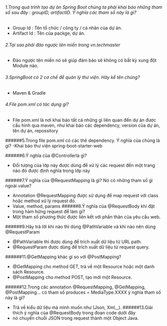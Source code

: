 ###### 1.Trong quá trình tạo dự án Spring Boot chúng ta phải khai báo những tham số sau đây : groupID, artifactID. Ý nghĩa các tham số này là gì?
- Group Id : Tên tổ chức / công ty / cá nhân của dự án.
- Artifact Id : Tên của packge, dự án.

###### 2.Tại sao phải đảo ngược tên miền trong <groupId>vn.techmaster</groupId>
- Đảo ngược tên miền nó sẽ giúp đảm bảo sẽ không có bất kỳ xung đột Module nào.

###### 3.SpringBoot có 2 cơ chế để quản lý thư viện. Hãy kể tên chúng?
- Maven & Gradle

###### 4.File pom.xml có tác dụng gì?
- File pom.xml là nơi khai báo tất cả những gì liên quan đến dự án được cấu hình qua maven, như khai báo các dependency,
  version của dự án, tên dự án, repossitory

######5.Trong file pom.xml có các thẻ dependency. Ý nghĩa của chúng là gì?
-Khai báo thư viện spring-boot-starter-web

######6.Ý nghĩa của @Controllerlà gì?
- Đối tượng của lớp này được dùng để xử lý các request đến một trang nào đó được định nghĩa trong lớp này

######7.Ý nghĩa của @RequestMapping là gì? Nó có những tham số gì ngoài value?
- Annotation @RequestMapping được sử dụng để map request với class hoặc method xử lý request đó.
- Value, method, params
######8.Ý nghĩa của @RequestBody khi đặt trong hàm hứng request để làm gì?
- Một tham số phương thức được liên kết với phần thân của yêu cầu web.

######9.Hãy trả lời khi nào thì dùng @PathVariable và khi nào nên dùng @RequestParam
- @PathVariable thì được dùng để trích xuất dữ liệu từ URL path.
- @RequestParam được dùng để trích xuất dữ liệu từ request query.

######11.@GetMapping khác gì so với @PostMapping?
- @GetMapping cho method GET, trả về một Resource hoặc một danh sách Resource.
- @PostMapping cho method POST, tạo mới một Resource.

######12.Trong các annotation @RequestMapping, @GetMapping, @PostMapping… có tham số produces = MediaType.XXXX ý nghĩa tham số này là gì?
- Trả về kiểu dữ liệu mà mình muốn như (Json, Xml,,,).
######13.Giải thích ý nghĩa của @RequestBody trong đoạn code dưới đây
- nó chuyển chuỗi JSON trong request thành một Object Java.